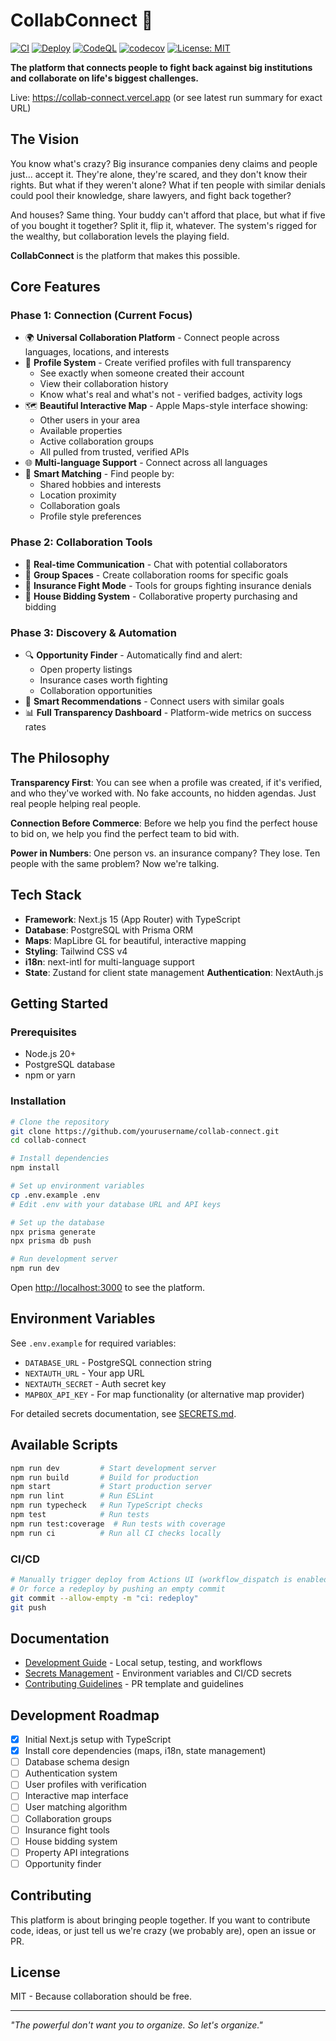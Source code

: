 # CollabConnect 🤝

[![CI](https://github.com/Hostilian/collab-connect/actions/workflows/ci.yml/badge.svg)](https://github.com/Hostilian/collab-connect/actions/workflows/ci.yml)
[![Deploy](https://github.com/Hostilian/collab-connect/actions/workflows/deploy-vercel.yml/badge.svg)](https://github.com/Hostilian/collab-connect/actions/workflows/deploy-vercel.yml)
[![CodeQL](https://github.com/Hostilian/collab-connect/actions/workflows/codeql.yml/badge.svg)](https://github.com/Hostilian/collab-connect/actions/workflows/codeql.yml)
[![codecov](https://codecov.io/gh/Hostilian/collab-connect/branch/main/graph/badge.svg)](https://codecov.io/gh/Hostilian/collab-connect)
[![License: MIT](https://img.shields.io/badge/License-MIT-yellow.svg)](https://opensource.org/licenses/MIT)

**The platform that connects people to fight back against big institutions and collaborate on life's biggest challenges.**

Live: https://collab-connect.vercel.app (or see latest run summary for exact URL)

## The Vision

You know what's crazy? Big insurance companies deny claims and people just... accept it. They're alone, they're scared, and they don't know their rights. But what if they weren't alone? What if ten people with similar denials could pool their knowledge, share lawyers, and fight back together?

And houses? Same thing. Your buddy can't afford that place, but what if five of you bought it together? Split it, flip it, whatever. The system's rigged for the wealthy, but collaboration levels the playing field.

**CollabConnect** is the platform that makes this possible.

## Core Features

### Phase 1: Connection (Current Focus)
- 🌍 **Universal Collaboration Platform** - Connect people across languages, locations, and interests
- 👤 **Profile System** - Create verified profiles with full transparency
  - See exactly when someone created their account
  - View their collaboration history
  - Know what's real and what's not - verified badges, activity logs
- 🗺️ **Beautiful Interactive Map** - Apple Maps-style interface showing:
  - Other users in your area
  - Available properties
  - Active collaboration groups
  - All pulled from trusted, verified APIs
- 🌐 **Multi-language Support** - Connect across all languages
- 🎯 **Smart Matching** - Find people by:
  - Shared hobbies and interests
  - Location proximity
  - Collaboration goals
  - Profile style preferences

### Phase 2: Collaboration Tools
- 💬 **Real-time Communication** - Chat with potential collaborators
- 👥 **Group Spaces** - Create collaboration rooms for specific goals
- 🏥 **Insurance Fight Mode** - Tools for groups fighting insurance denials
- 🏡 **House Bidding System** - Collaborative property purchasing and bidding

### Phase 3: Discovery & Automation
- 🔍 **Opportunity Finder** - Automatically find and alert:
  - Open property listings
  - Insurance cases worth fighting
  - Collaboration opportunities
- 🤖 **Smart Recommendations** - Connect users with similar goals
- 📊 **Full Transparency Dashboard** - Platform-wide metrics on success rates

## The Philosophy

**Transparency First**: You can see when a profile was created, if it's verified, and who they've worked with. No fake accounts, no hidden agendas. Just real people helping real people.

**Connection Before Commerce**: Before we help you find the perfect house to bid on, we help you find the perfect team to bid with.

**Power in Numbers**: One person vs. an insurance company? They lose. Ten people with the same problem? Now we're talking.

## Tech Stack

- **Framework**: Next.js 15 (App Router) with TypeScript
- **Database**: PostgreSQL with Prisma ORM
- **Maps**: MapLibre GL for beautiful, interactive mapping
- **Styling**: Tailwind CSS v4
- **i18n**: next-intl for multi-language support
- **State**: Zustand for client state management
**Authentication**: NextAuth.js

## Getting Started

### Prerequisites
- Node.js 20+
- PostgreSQL database
- npm or yarn

### Installation

```bash
# Clone the repository
git clone https://github.com/yourusername/collab-connect.git
cd collab-connect

# Install dependencies
npm install

# Set up environment variables
cp .env.example .env
# Edit .env with your database URL and API keys

# Set up the database
npx prisma generate
npx prisma db push

# Run development server
npm run dev
```

Open [http://localhost:3000](http://localhost:3000) to see the platform.

## Environment Variables

See `.env.example` for required variables:
- `DATABASE_URL` - PostgreSQL connection string
- `NEXTAUTH_URL` - Your app URL
- `NEXTAUTH_SECRET` - Auth secret key
- `MAPBOX_API_KEY` - For map functionality (or alternative map provider)

For detailed secrets documentation, see [SECRETS.md](./SECRETS.md).

## Available Scripts

```bash
npm run dev         # Start development server
npm run build       # Build for production
npm start           # Start production server
npm run lint        # Run ESLint
npm run typecheck   # Run TypeScript checks
npm test            # Run tests
npm run test:coverage  # Run tests with coverage
npm run ci          # Run all CI checks locally
```

### CI/CD

```bash
# Manually trigger deploy from Actions UI (workflow_dispatch is enabled)
# Or force a redeploy by pushing an empty commit
git commit --allow-empty -m "ci: redeploy"
git push
```

## Documentation

- [Development Guide](./DEVELOPMENT.md) - Local setup, testing, and workflows
- [Secrets Management](./SECRETS.md) - Environment variables and CI/CD secrets
- [Contributing Guidelines](./.github/PULL_REQUEST_TEMPLATE.md) - PR template and guidelines

## Development Roadmap

- [x] Initial Next.js setup with TypeScript
- [x] Install core dependencies (maps, i18n, state management)
- [ ] Database schema design
- [ ] Authentication system
- [ ] User profiles with verification
- [ ] Interactive map interface
- [ ] User matching algorithm
- [ ] Collaboration groups
- [ ] Insurance fight tools
- [ ] House bidding system
- [ ] Property API integrations
- [ ] Opportunity finder

## Contributing

This platform is about bringing people together. If you want to contribute code, ideas, or just tell us we're crazy (we probably are), open an issue or PR.

## License

MIT - Because collaboration should be free.

---

*"The powerful don't want you to organize. So let's organize."*
